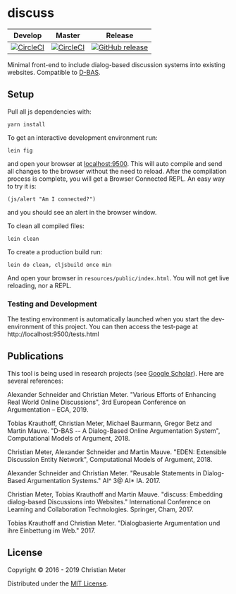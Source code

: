 # discuss

| Develop | Master | Release |
|---------|--------|---------|
|[![CircleCI](https://img.shields.io/circleci/project/hhucn/discuss/develop.svg?maxAge=60)](https://circleci.com/gh/hhucn/discuss/tree/develop) | [![CircleCI](https://img.shields.io/circleci/project/hhucn/discuss/master.svg?maxAge=60)](https://circleci.com/gh/hhucn/discuss/tree/master) | [![GitHub release](https://img.shields.io/github/release/hhucn/discuss.svg?maxAge=60)](https://github.com/hhucn/discuss/releases)

Minimal front-end to include dialog-based discussion systems into existing
websites. Compatible to [D-BAS](https://github.com/hhucn/dbas).


## Setup

Pull all js dependencies with:

    yarn install

To get an interactive development environment run:

    lein fig

and open your browser at [localhost:9500](http://localhost:9500). This will auto
compile and send all changes to the browser without the need to reload. After
the compilation process is complete, you will get a Browser Connected REPL. An
easy way to try it is:

    (js/alert "Am I connected?")

and you should see an alert in the browser window.

To clean all compiled files:

    lein clean

To create a production build run:

    lein do clean, cljsbuild once min

And open your browser in `resources/public/index.html`. You will not get live
reloading, nor a REPL.

### Testing and Development

The testing environment is automatically launched when you start the
dev-environment of this project. You can then access the test-page at
http://localhost:9500/tests.html


## Publications

This tool is being used in research projects (see [Google
Scholar](https://scholar.google.de/scholar?cites=16210704751689306722&as_sdt=2005&sciodt=0,5&hl=de)).
Here are several references:

Alexander Schneider and Christian Meter. "Various Efforts of Enhancing Real
World Online Discussions", 3rd European Conference on Argumentation – ECA, 2019.

Tobias Krauthoff, Christian Meter, Michael Baurmann, Gregor Betz and Martin
Mauve. "D-BAS -- A Dialog-Based Online Argumentation System", Computational
Models of Argument, 2018.

Christian Meter, Alexander Schneider and Martin Mauve. "EDEN: Extensible
Discussion Entity Network", Computational Models of Argument, 2018.

Alexander Schneider and Christian Meter. "Reusable Statements in Dialog-Based
Argumentation Systems." AI^ 3@ AI* IA. 2017.

Christian Meter, Tobias Krauthoff and Martin Mauve. "discuss: Embedding
dialog-based Discussions into Websites." International Conference on Learning
and Collaboration Technologies. Springer, Cham, 2017.

Tobias Krauthoff and Christian Meter. "Dialogbasierte Argumentation und ihre
Einbettung im Web." 2017.

## License

Copyright © 2016 - 2019 Christian Meter

Distributed under the [MIT License](LICENSE).
